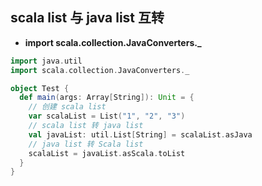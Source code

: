 ## scala list 与 java list 互转

- **import scala.collection.JavaConverters._**

```scala
import java.util
import scala.collection.JavaConverters._

object Test {
  def main(args: Array[String]): Unit = {
    // 创建 scala list
    var scalaList = List("1", "2", "3")
    // scala list 转 java list
    val javaList: util.List[String] = scalaList.asJava
    // java list 转 Scala list
    scalaList = javaList.asScala.toList
  }
}

```

